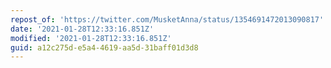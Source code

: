 ```yaml
---
repost_of: 'https://twitter.com/MusketAnna/status/1354691472013090817'
date: '2021-01-28T12:33:16.851Z'
modified: '2021-01-28T12:33:16.851Z'
guid: a12c275d-e5a4-4619-aa5d-31baff01d3d8
---
```

 
